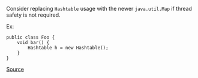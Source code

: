 Consider replacing `Hashtable` usage with the newer `java.util.Map` if thread safety is not required.

Ex:

```
public class Foo {
	void bar() {
		Hashtable h = new Hashtable();
	}
}
```

[Source](https://pmd.github.io/pmd-5.3.3/pmd-java/rules/java/migrating.html#ReplaceHashtableWithMap)
